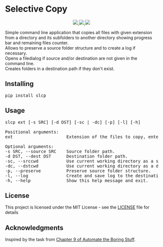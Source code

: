 # Selective Copy
<p align="center">
<a href="https://www.python.org/downloads/release/python-370/" alt="python version">
<img src="https://img.shields.io/pypi/pyversions/slcp.svg">
</a>
<a href="https://pypi.org/project/slcp/" alt="pypi version">
<img src="https://img.shields.io/pypi/v/slcp.svg">
</a>
<a href="https://choosealicense.com/licenses/mit/" alt="license">
<img src="https://img.shields.io/github/license/pltnk/selective_copy.svg">
</a>
</p>

Simple command line application that copies all files with given extension from a directory and its subfolders to another directory showing progress bar and remaining files counter.\
Allows to preserve a source folder structure and to create a log if necessary.\
Opens a filedialog if source and/or destination are not given in the command line.\
Creates folders in a destination path if they don't exist.

## Installing

<pre>
pip install slcp
</pre>

## Usage

<pre>
slcp ext [-s SRC] [-d DST] [-sc | -dc] [-p] [-l] [-h]

Positional arguments:
ext                     Extension of the files to copy, enter without a dot.

Optional arguments:
-s SRC, --source SRC    Source folder path.
-d DST, --dest DST      Destination folder path.
-sc, --srccwd           Use current working directory as a source folder.
-dc, --dstcwd           Use current working directory as a destination folder.
-p, --preserve          Preserve source folder structure.
-l, --log               Create and save log to the destination folder.
-h, --help              Show this help message and exit.
</pre>

## License

This project is licensed under the MIT License - see the [LICENSE](LICENSE) file for details

## Acknowledgments

Inspired by the task from [Chapter 9 of Automate the Boring Stuff](https://automatetheboringstuff.com/chapter9/).
